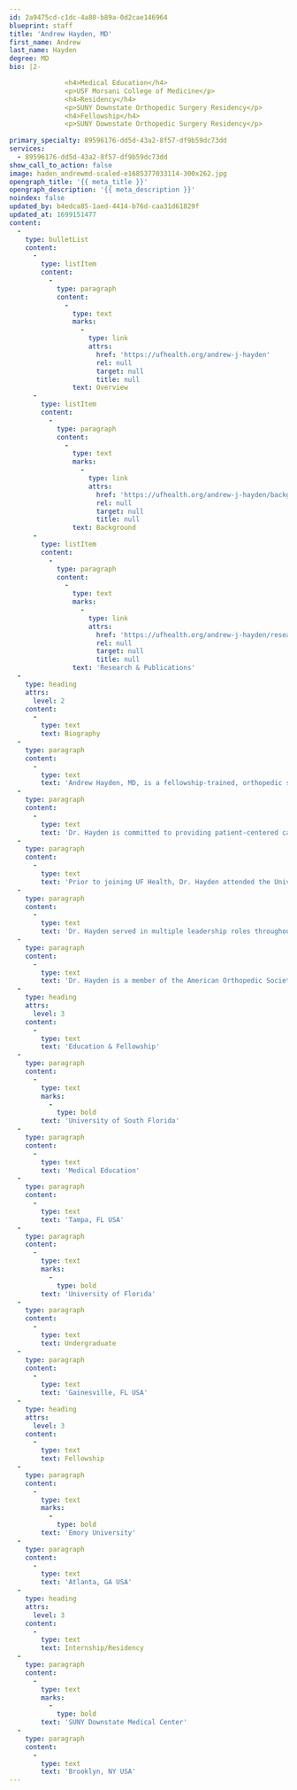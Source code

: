 ```yaml
---
id: 2a9475cd-c1dc-4a80-b89a-0d2cae146964
blueprint: staff
title: 'Andrew Hayden, MD'
first_name: Andrew
last_name: Hayden
degree: MD
bio: |2-

              <h4>Medical Education</h4>
              <p>USF Morsani College of Medicine</p>
              <h4>Residency</h4>
              <p>SUNY Downstate Orthopedic Surgery Residency</p>
              <h4>Fellowship</h4>
              <p>SUNY Downstate Orthopedic Surgery Residency</p>
          
primary_specialty: 89596176-dd5d-43a2-8f57-df9b59dc73dd
services:
  - 89596176-dd5d-43a2-8f57-df9b59dc73dd
show_call_to_action: false
image: haden_andrewmd-scaled-e1685377033114-300x262.jpg
opengraph_title: '{{ meta_title }}'
opengraph_description: '{{ meta_description }}'
noindex: false
updated_by: b4edca85-1aed-4414-b76d-caa31d61829f
updated_at: 1699151477
content:
  -
    type: bulletList
    content:
      -
        type: listItem
        content:
          -
            type: paragraph
            content:
              -
                type: text
                marks:
                  -
                    type: link
                    attrs:
                      href: 'https://ufhealth.org/andrew-j-hayden'
                      rel: null
                      target: null
                      title: null
                text: Overview
      -
        type: listItem
        content:
          -
            type: paragraph
            content:
              -
                type: text
                marks:
                  -
                    type: link
                    attrs:
                      href: 'https://ufhealth.org/andrew-j-hayden/background'
                      rel: null
                      target: null
                      title: null
                text: Background
      -
        type: listItem
        content:
          -
            type: paragraph
            content:
              -
                type: text
                marks:
                  -
                    type: link
                    attrs:
                      href: 'https://ufhealth.org/andrew-j-hayden/research'
                      rel: null
                      target: null
                      title: null
                text: 'Research & Publications'
  -
    type: heading
    attrs:
      level: 2
    content:
      -
        type: text
        text: Biography
  -
    type: paragraph
    content:
      -
        type: text
        text: 'Andrew Hayden, MD, is a fellowship-trained, orthopedic surgeon at UF Health Orthopedics – Medical Center of Deltona and Halifax Health – Medical Center of Daytona Beach who specializes in sports medicine and uses minimally invasive techniques to treat injuries and conditions of the knee, shoulder, hip and elbow. Dr. Hayden is an expert shoulder and knee surgeon with specialty training in rotator cuff, labrum, ACL, meniscus and cartilage injuries. He also offers minimally invasive joint replacement of the shoulder, knee and hip.'
  -
    type: paragraph
    content:
      -
        type: text
        text: 'Dr. Hayden is committed to providing patient-centered care and partners with each patient to develop an individualized care plan that meets their needs and gets them back to enjoying the activities they love.'
  -
    type: paragraph
    content:
      -
        type: text
        text: 'Prior to joining UF Health, Dr. Hayden attended the University of Florida where he graduated cum laude with a degree in Exercise Physiology. He earned his medical degree at the University of South Florida before completing his orthopedic surgical residency at State University of New York (SUNY) Downstate Medical Center. Following his orthopedic residency, he was selected to pursue subspecialized training in sports medicine at Emory University. During his time in Atlanta, he served as a team physician for the Atlanta Falcons, Atlanta Hawks, as well as Georgia Tech football and basketball.'
  -
    type: paragraph
    content:
      -
        type: text
        text: 'Dr. Hayden served in multiple leadership roles throughout his training, including academic chief resident and president of the Gamma chapter of the Alpha Omega Alpha Medical Honor Society.'
  -
    type: paragraph
    content:
      -
        type: text
        text: 'Dr. Hayden is a member of the American Orthopedic Society for Sports Medicine, the American Academy of Orthopedic Surgeons, the Arthroscopy Association of North America, the Alpha Omega Alpha Medical Honor Society and the American Medical Association.'
  -
    type: heading
    attrs:
      level: 3
    content:
      -
        type: text
        text: 'Education & Fellowship'
  -
    type: paragraph
    content:
      -
        type: text
        marks:
          -
            type: bold
        text: 'University of South Florida'
  -
    type: paragraph
    content:
      -
        type: text
        text: 'Medical Education'
  -
    type: paragraph
    content:
      -
        type: text
        text: 'Tampa, FL USA'
  -
    type: paragraph
    content:
      -
        type: text
        marks:
          -
            type: bold
        text: 'University of Florida'
  -
    type: paragraph
    content:
      -
        type: text
        text: Undergraduate
  -
    type: paragraph
    content:
      -
        type: text
        text: 'Gainesville, FL USA'
  -
    type: heading
    attrs:
      level: 3
    content:
      -
        type: text
        text: Fellowship
  -
    type: paragraph
    content:
      -
        type: text
        marks:
          -
            type: bold
        text: 'Emory University'
  -
    type: paragraph
    content:
      -
        type: text
        text: 'Atlanta, GA USA'
  -
    type: heading
    attrs:
      level: 3
    content:
      -
        type: text
        text: Internship/Residency
  -
    type: paragraph
    content:
      -
        type: text
        marks:
          -
            type: bold
        text: 'SUNY Downstate Medical Center'
  -
    type: paragraph
    content:
      -
        type: text
        text: 'Brooklyn, NY USA'
---
```

